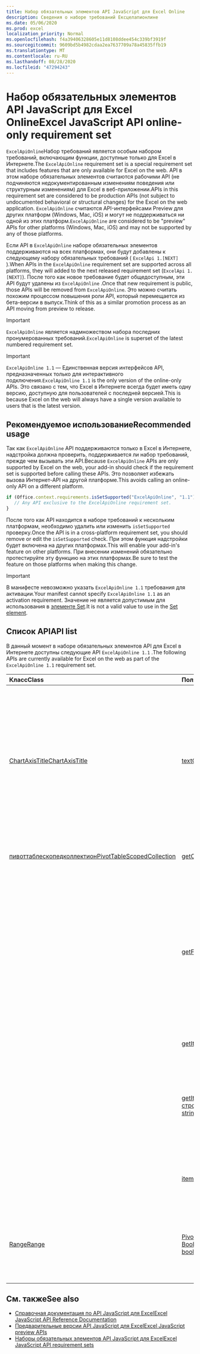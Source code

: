 ```yaml
---
title: Набор обязательных элементов API JavaScript для Excel Online
description: Сведения о наборе требований Ексцелапионлине
ms.date: 05/06/2020
ms.prod: excel
localization_priority: Normal
ms.openlocfilehash: f4a39406328605e11d8108ddee454c339bf3919f
ms.sourcegitcommit: 9609bd5b4982cdaa2ea7637709a78a45835ffb19
ms.translationtype: MT
ms.contentlocale: ru-RU
ms.lasthandoff: 08/28/2020
ms.locfileid: "47294243"
---
```

# <a name="excel-javascript-api-online-only-requirement-set"></a><span data-ttu-id="9de6f-103">Набор обязательных элементов API JavaScript для Excel Online</span><span class="sxs-lookup"><span data-stu-id="9de6f-103">Excel JavaScript API online-only requirement set</span></span>

<span data-ttu-id="9de6f-104">`ExcelApiOnline`Набор требований является особым набором требований, включающим функции, доступные только для Excel в Интернете.</span><span class="sxs-lookup"><span data-stu-id="9de6f-104">The `ExcelApiOnline` requirement set is a special requirement set that includes features that are only available for Excel on the web.</span></span> <span data-ttu-id="9de6f-105">API в этом наборе обязательных элементов считаются рабочими API (не подчиняются недокументированным изменениям поведения или структурным изменениям) для Excel в веб-приложении.</span><span class="sxs-lookup"><span data-stu-id="9de6f-105">APIs in this requirement set are considered to be production APIs (not subject to undocumented behavioral or structural changes) for the Excel on the web application.</span></span> <span data-ttu-id="9de6f-106">`ExcelApiOnline` считаются API-интерфейсами Preview для других платформ (Windows, Mac, iOS) и могут не поддерживаться ни одной из этих платформ.</span><span class="sxs-lookup"><span data-stu-id="9de6f-106">`ExcelApiOnline` are considered to be "preview" APIs for other platforms (Windows, Mac, iOS) and may not be supported by any of those platforms.</span></span>

<span data-ttu-id="9de6f-107">Если API в `ExcelApiOnline` наборе обязательных элементов поддерживаются на всех платформах, они будут добавлены к следующему набору обязательных требований ( `ExcelApi 1.[NEXT]` ).</span><span class="sxs-lookup"><span data-stu-id="9de6f-107">When APIs in the `ExcelApiOnline` requirement set are supported across all platforms, they will added to the next released requirement set (`ExcelApi 1.[NEXT]`).</span></span> <span data-ttu-id="9de6f-108">После того как новое требование будет общедоступным, эти API будут удалены из `ExcelApiOnline` .</span><span class="sxs-lookup"><span data-stu-id="9de6f-108">Once that new requirement is public, those APIs will be removed from `ExcelApiOnline`.</span></span> <span data-ttu-id="9de6f-109">Это можно считать похожим процессом повышения роли API, который перемещается из бета-версии в выпуск.</span><span class="sxs-lookup"><span data-stu-id="9de6f-109">Think of this as a similar promotion process as an API moving from preview to release.</span></span>

> [!IMPORTANT]
> <span data-ttu-id="9de6f-110">`ExcelApiOnline` является надмножеством набора последних пронумерованных требований.</span><span class="sxs-lookup"><span data-stu-id="9de6f-110">`ExcelApiOnline` is superset of the latest numbered requirement set.</span></span>

> [!IMPORTANT]
> <span data-ttu-id="9de6f-111">`ExcelApiOnline 1.1` — Единственная версия интерфейсов API, предназначенных только для интерактивного подключения.</span><span class="sxs-lookup"><span data-stu-id="9de6f-111">`ExcelApiOnline 1.1` is the only version of the online-only APIs.</span></span> <span data-ttu-id="9de6f-112">Это связано с тем, что Excel в Интернете всегда будет иметь одну версию, доступную для пользователей с последней версией.</span><span class="sxs-lookup"><span data-stu-id="9de6f-112">This is because Excel on the web will always have a single version available to users that is the latest version.</span></span>

## <a name="recommended-usage"></a><span data-ttu-id="9de6f-113">Рекомендуемое использование</span><span class="sxs-lookup"><span data-stu-id="9de6f-113">Recommended usage</span></span>

<span data-ttu-id="9de6f-114">Так как `ExcelApiOnline` API поддерживаются только в Excel в Интернете, надстройка должна проверить, поддерживается ли набор требований, прежде чем вызывать эти API.</span><span class="sxs-lookup"><span data-stu-id="9de6f-114">Because `ExcelApiOnline` APIs are only supported by Excel on the web, your add-in should check if the requirement set is supported before calling these APIs.</span></span> <span data-ttu-id="9de6f-115">Это позволяет избежать вызова Интернет-API на другой платформе.</span><span class="sxs-lookup"><span data-stu-id="9de6f-115">This avoids calling an online-only API on a different platform.</span></span>

```js
if (Office.context.requirements.isSetSupported("ExcelApiOnline", "1.1")) {
   // Any API exclusive to the ExcelApiOnline requirement set.
}
```

<span data-ttu-id="9de6f-116">После того как API находится в наборе требований к нескольким платформам, необходимо удалить или изменить `isSetSupported` проверку.</span><span class="sxs-lookup"><span data-stu-id="9de6f-116">Once the API is in a cross-platform requirement set, you should remove or edit the `isSetSupported` check.</span></span> <span data-ttu-id="9de6f-117">При этом функция надстройки будет включена на других платформах.</span><span class="sxs-lookup"><span data-stu-id="9de6f-117">This will enable your add-in's feature on other platforms.</span></span> <span data-ttu-id="9de6f-118">При внесении изменений обязательно протестируйте эту функцию на этих платформах.</span><span class="sxs-lookup"><span data-stu-id="9de6f-118">Be sure to test the feature on those platforms when making this change.</span></span>

> [!IMPORTANT]
> <span data-ttu-id="9de6f-119">В манифесте невозможно указать `ExcelApiOnline 1.1` требования для активации.</span><span class="sxs-lookup"><span data-stu-id="9de6f-119">Your manifest cannot specify `ExcelApiOnline 1.1` as an activation requirement.</span></span> <span data-ttu-id="9de6f-120">Значение не является допустимым для использования в [элементе Set](../manifest/set.md).</span><span class="sxs-lookup"><span data-stu-id="9de6f-120">It is not a valid value to use in the [Set element](../manifest/set.md).</span></span>

## <a name="api-list"></a><span data-ttu-id="9de6f-121">Список API</span><span class="sxs-lookup"><span data-stu-id="9de6f-121">API list</span></span>

<span data-ttu-id="9de6f-122">В данный момент в наборе обязательных элементов API для Excel в Интернете доступны следующие API `ExcelApiOnline 1.1` .</span><span class="sxs-lookup"><span data-stu-id="9de6f-122">The following APIs are currently available for Excel on the web as part of the `ExcelApiOnline 1.1` requirement set.</span></span>

| <span data-ttu-id="9de6f-123">Класс</span><span class="sxs-lookup"><span data-stu-id="9de6f-123">Class</span></span> | <span data-ttu-id="9de6f-124">Поля</span><span class="sxs-lookup"><span data-stu-id="9de6f-124">Fields</span></span> | <span data-ttu-id="9de6f-125">Описание</span><span class="sxs-lookup"><span data-stu-id="9de6f-125">Description</span></span> |
|:---|:---|:---|
|[<span data-ttu-id="9de6f-126">ChartAxisTitle</span><span class="sxs-lookup"><span data-stu-id="9de6f-126">ChartAxisTitle</span></span>](/javascript/api/excel/excel.chartaxistitle)|[<span data-ttu-id="9de6f-127">textOrientation</span><span class="sxs-lookup"><span data-stu-id="9de6f-127">textOrientation</span></span>](/javascript/api/excel/excel.chartaxistitle#textorientation)|<span data-ttu-id="9de6f-128">Задает угол, по которому текст будет ориентирован на название оси диаграммы.</span><span class="sxs-lookup"><span data-stu-id="9de6f-128">Specifies the angle to which the text is oriented for the chart axis title.</span></span> <span data-ttu-id="9de6f-129">Значение должно быть целым числом от – 90 до 90 или целым числом 180 для вертикально ориентированного текста.</span><span class="sxs-lookup"><span data-stu-id="9de6f-129">The value should either be an integer from -90 to 90 or the integer 180 for vertically-oriented text.</span></span>|
|[<span data-ttu-id="9de6f-130">пивоттаблескопедколлектион</span><span class="sxs-lookup"><span data-stu-id="9de6f-130">PivotTableScopedCollection</span></span>](/javascript/api/excel/excel.pivottablescopedcollection)|[<span data-ttu-id="9de6f-131">getCount()</span><span class="sxs-lookup"><span data-stu-id="9de6f-131">getCount()</span></span>](/javascript/api/excel/excel.pivottablescopedcollection#getcount--)|<span data-ttu-id="9de6f-132">Получает количество сводных таблиц в коллекции.</span><span class="sxs-lookup"><span data-stu-id="9de6f-132">Gets the number of PivotTables in the collection.</span></span>|
||[<span data-ttu-id="9de6f-133">getFirst()</span><span class="sxs-lookup"><span data-stu-id="9de6f-133">getFirst()</span></span>](/javascript/api/excel/excel.pivottablescopedcollection#getfirst--)|<span data-ttu-id="9de6f-134">Получает первую сводную таблицу в коллекции.</span><span class="sxs-lookup"><span data-stu-id="9de6f-134">Gets the first PivotTable in the collection.</span></span> <span data-ttu-id="9de6f-135">Сводные таблицы в коллекции сортируются сверху вниз и слева направо, так как первая сводная таблица в коллекции является верхней левой.</span><span class="sxs-lookup"><span data-stu-id="9de6f-135">The PivotTables in the collection are sorted top to bottom and left to right, such that top-left table is the first PivotTable in the collection.</span></span>|
||[<span data-ttu-id="9de6f-136">getItem(key: string)</span><span class="sxs-lookup"><span data-stu-id="9de6f-136">getItem(key: string)</span></span>](/javascript/api/excel/excel.pivottablescopedcollection#getitem-key-)|<span data-ttu-id="9de6f-137">Получает сводную таблицу по имени.</span><span class="sxs-lookup"><span data-stu-id="9de6f-137">Gets a PivotTable by name.</span></span>|
||[<span data-ttu-id="9de6f-138">getItemOrNullObject(имя: строка)</span><span class="sxs-lookup"><span data-stu-id="9de6f-138">getItemOrNullObject(name: string)</span></span>](/javascript/api/excel/excel.pivottablescopedcollection#getitemornullobject-name-)|<span data-ttu-id="9de6f-139">Получает сводную таблицу по имени.</span><span class="sxs-lookup"><span data-stu-id="9de6f-139">Gets a PivotTable by name.</span></span> <span data-ttu-id="9de6f-140">Если сводная таблица не существует, возвращает пустой объект.</span><span class="sxs-lookup"><span data-stu-id="9de6f-140">If the PivotTable does not exist, will return a null object.</span></span>|
||[<span data-ttu-id="9de6f-141">items</span><span class="sxs-lookup"><span data-stu-id="9de6f-141">items</span></span>](/javascript/api/excel/excel.pivottablescopedcollection#items)|<span data-ttu-id="9de6f-142">Получает загруженные дочерние элементы в этой коллекции.</span><span class="sxs-lookup"><span data-stu-id="9de6f-142">Gets the loaded child items in this collection.</span></span>|
|[<span data-ttu-id="9de6f-143">Range</span><span class="sxs-lookup"><span data-stu-id="9de6f-143">Range</span></span>](/javascript/api/excel/excel.range)|[<span data-ttu-id="9de6f-144">PivotTable (Фулликонтаинед?: Boolean)</span><span class="sxs-lookup"><span data-stu-id="9de6f-144">getPivotTables(fullyContained?: boolean)</span></span>](/javascript/api/excel/excel.range#getpivottables-fullycontained-)|<span data-ttu-id="9de6f-145">Возвращает ограниченную коллекцию сводных таблиц, которые перекрывают диапазон.</span><span class="sxs-lookup"><span data-stu-id="9de6f-145">Gets a scoped collection of PivotTables that overlap with the range.</span></span>|

## <a name="see-also"></a><span data-ttu-id="9de6f-146">См. также</span><span class="sxs-lookup"><span data-stu-id="9de6f-146">See also</span></span>

- [<span data-ttu-id="9de6f-147">Справочная документация по API JavaScript для Excel</span><span class="sxs-lookup"><span data-stu-id="9de6f-147">Excel JavaScript API Reference Documentation</span></span>](/javascript/api/excel?view=excel-js-online)
- [<span data-ttu-id="9de6f-148">Предварительные версии API JavaScript для Excel</span><span class="sxs-lookup"><span data-stu-id="9de6f-148">Excel JavaScript preview APIs</span></span>](./excel-preview-apis.md)
- [<span data-ttu-id="9de6f-149">Наборы обязательных элементов API JavaScript для Excel</span><span class="sxs-lookup"><span data-stu-id="9de6f-149">Excel JavaScript API requirement sets</span></span>](./excel-api-requirement-sets.md)